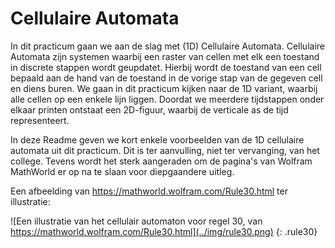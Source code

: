 # Cellulaire Automata

In dit practicum gaan we aan de slag met (1D) Cellulaire Automata. Cellulaire Automata zijn systemen waarbij een raster van cellen met elk een toestand in discrete stappen wordt geupdatet. Hierbij wordt de toestand van een cell bepaald aan de hand van de toestand in de vorige stap van de gegeven cell en diens buren. We gaan in dit practicum kijken naar de 1D variant, waarbij alle cellen op een enkele lijn liggen. Doordat we meerdere tijdstappen onder elkaar printen ontstaat een 2D-figuur, waarbij de verticale as de tijd representeert.

In deze Readme geven we kort enkele voorbeelden van de 1D cellulaire automata uit dit practicum. Dit is ter aanvulling, niet ter vervanging, van het college. Tevens wordt het sterk aangeraden om de pagina's van Wolfram MathWorld er op na te slaan voor diepgaandere uitleg.

Een afbeelding van https://mathworld.wolfram.com/Rule30.html ter illustratie:

<style>
    .rule30 {
        width: 400px; 
        display: block; 
        margin-left: auto; 
        margin-right: auto;
    }
</style>

![Een illustratie van het cellulair automaton voor regel 30, van https://mathworld.wolfram.com/Rule30.html](../img/rule30.png)
{: .rule30}

